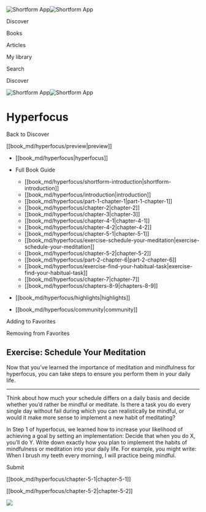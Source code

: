 ![Shortform App](/img/logo.36a2399e.svg)![Shortform App](/img/logo-dark.70c1b072.svg)

Discover

Books

Articles

My library

Search

Discover

![Shortform App](/img/logo.36a2399e.svg)![Shortform App](/img/logo-dark.70c1b072.svg)

# Hyperfocus

Back to Discover

[[book_md/hyperfocus/preview|preview]]

  * [[book_md/hyperfocus|hyperfocus]]
  * Full Book Guide

    * [[book_md/hyperfocus/shortform-introduction|shortform-introduction]]
    * [[book_md/hyperfocus/introduction|introduction]]
    * [[book_md/hyperfocus/part-1-chapter-1|part-1-chapter-1]]
    * [[book_md/hyperfocus/chapter-2|chapter-2]]
    * [[book_md/hyperfocus/chapter-3|chapter-3]]
    * [[book_md/hyperfocus/chapter-4-1|chapter-4-1]]
    * [[book_md/hyperfocus/chapter-4-2|chapter-4-2]]
    * [[book_md/hyperfocus/chapter-5-1|chapter-5-1]]
    * [[book_md/hyperfocus/exercise-schedule-your-meditation|exercise-schedule-your-meditation]]
    * [[book_md/hyperfocus/chapter-5-2|chapter-5-2]]
    * [[book_md/hyperfocus/part-2-chapter-6|part-2-chapter-6]]
    * [[book_md/hyperfocus/exercise-find-your-habitual-task|exercise-find-your-habitual-task]]
    * [[book_md/hyperfocus/chapter-7|chapter-7]]
    * [[book_md/hyperfocus/chapters-8-9|chapters-8-9]]
  * [[book_md/hyperfocus/highlights|highlights]]
  * [[book_md/hyperfocus/community|community]]



Adding to Favorites 

Removing from Favorites 

## Exercise: Schedule Your Meditation

Now that you’ve learned the importance of meditation and mindfulness for hyperfocus, you can take steps to ensure you perform them in your daily life.

* * *

Think about how much your schedule differs on a daily basis and decide whether you’d rather be mindful or meditate. Is there a task you do every single day without fail during which you can realistically be mindful, or would it make more sense to implement a new habit of meditating?

In Step 1 of hyperfocus, we learned how to increase your likelihood of achieving a goal by setting an implementation: Decide that when you do X, you’ll do Y. Write down exactly how you plan to implement the habits of mindfulness or meditation into your daily life. For example, you might write: When I brush my teeth every morning, I will practice being mindful.

Submit 

[[book_md/hyperfocus/chapter-5-1|chapter-5-1]]

[[book_md/hyperfocus/chapter-5-2|chapter-5-2]]

![](https://bat.bing.com/action/0?ti=56018282&Ver=2&mid=5a244ffd-701e-4a94-a78b-6ab1db4a5286&sid=49fff5b0636c11eeb9c611038afc8668&vid=4a005010636c11ee80c703d4c4a7acd5&vids=0&msclkid=N&pi=0&lg=en-US&sw=800&sh=600&sc=24&nwd=1&tl=Shortform%20%7C%20Book&p=https%3A%2F%2Fwww.shortform.com%2Fapp%2Fbook%2Fhyperfocus%2Fexercise-schedule-your-meditation&r=&lt=442&evt=pageLoad&sv=1&rn=445781)
